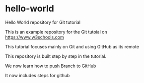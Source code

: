 # hello-world
Hello World repository for Git tutorial

This is an example repository for the Git tutoial on https://www.w3schools.com

This tutorial focuses mainly on Git and using GitHub as its remote

This repository is built step by step in the tutorial.

We now learn how to push Branch to GitHub

It now includes steps for github
